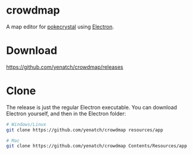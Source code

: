 # crowdmap

A map editor for [pokecrystal] using [Electron].

# Download

https://github.com/yenatch/crowdmap/releases

# Clone

The release is just the regular Electron executable. You can download Electron yourself, and then in the Electron folder:

```bash
# Windows/Linux
git clone https://github.com/yenatch/crowdmap resources/app
```
```bash
# Mac
git clone https://github.com/yenatch/crowdmap Contents/Resources/app
```

[pokecrystal]: https://github.com/pret/pokecrystal
[Electron]: https://electron.atom.io
